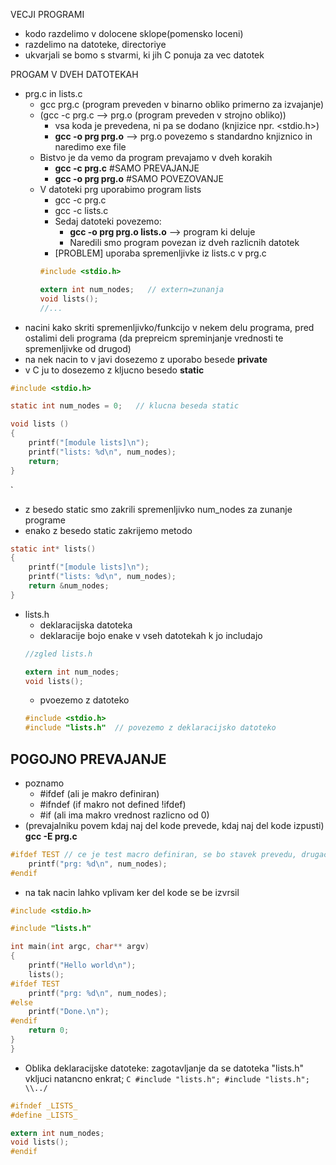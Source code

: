 VECJI PROGRAMI
* kodo razdelimo v dolocene sklope(pomensko loceni)
* razdelimo na datoteke, directoriye
* ukvarjali se bomo s stvarmi, ki jih C ponuja za vec datotek   

PROGAM V DVEH DATOTEKAH
* prg.c in lists.c
    * gcc prg.c (program preveden v binarno obliko primerno za izvajanje)
    * (gcc -c prg.c --> prg.o (program preveden v strojno obliko))
        * vsa koda je prevedena, ni pa se dodano (knjizice npr. <stdio.h>)
        * __gcc -o prg prg.o__ --> prg.o povezemo s standardno knjiznico in naredimo exe file
    * Bistvo je da vemo da program prevajamo v dveh korakih
        * __gcc -c prg.c__ #SAMO PREVAJANJE
        * __gcc -o prg prg.o__ #SAMO POVEZOVANJE
    * V datoteki prg uporabimo program lists
        * gcc -c prg.c
        * gcc -c lists.c
        * Sedaj datoteki povezemo:
            * __gcc -o prg prg.o lists.o__ --> program ki deluje
            * Naredili smo program povezan iz dveh razlicnih datotek
        * \[PROBLEM\] uporaba spremenljivke iz lists.c v prg.c
        ```C
        #include <stdio.h>

        extern int num_nodes;   // extern=zunanja
        void lists();
        //...
        ```
* nacini kako skriti spremenljivko/funkcijo v nekem delu programa, pred ostalimi deli programa (da prepreicm spreminjanje vrednosti te spremenljivke od drugod)
* na nek nacin to v javi dosezemo z uporabo besede __private__
* v C ju to dosezemo z kljucno besedo __static__
```C
#include <stdio.h>

static int num_nodes = 0;   // klucna beseda static

void lists ()
{
    printf("[module lists]\n");
    printf("lists: %d\n", num_nodes);
    return;
}
```
`
* z besedo static smo zakrili spremenljivko num_nodes za zunanje programe
* enako z besedo static zakrijemo metodo
```C
static int* lists() 
{
    printf("[module lists]\n");
    printf("lists: %d\n", num_nodes);
    return &num_nodes;
}
```

* lists.h
    * deklaracijska datoteka
    * deklaracije bojo enake v vseh datotekah k jo includajo
    ```C
    //zgled lists.h

    extern int num_nodes;
    void lists();
    ```
    * pvoezemo z datoteko
    ```c
    #include <stdio.h>
    #include "lists.h"  // povezemo z deklaracijsko datoteko
    ```

## POGOJNO PREVAJANJE
* poznamo
    * #ifdef (ali je makro definiran)
    * #ifndef (if makro not defined !ifdef)
    * #if (ali ima makro vrednost razlicno od 0)
* (prevajalniku povem kdaj naj del kode prevede, kdaj naj del kode izpusti) __gcc -E prg.c__
```c
#ifdef TEST // ce je test macro definiran, se bo stavek prevedu, drugace se ne bo
    printf("prg: %d\n", num_nodes);
#endif
```
* na tak nacin lahko vplivam ker del kode se be izvrsil
```C
#include <stdio.h>

#include "lists.h"

int main(int argc, char** argv) 
{
    printf("Hello world\n");
    lists();
#ifdef TEST
    printf("prg: %d\n", num_nodes);
#else
    printf("Done.\n");
#endif
    return 0;
}
}
```
* Oblika deklaracijske datoteke: zagotavljanje da se datoteka "lists.h" vkljuci natancno enkrat; ```C #include "lists.h"; #include "lists.h"; \\../ ```
```c
#ifndef _LISTS_
#define _LISTS_

extern int num_nodes;
void lists();
#endif
```

